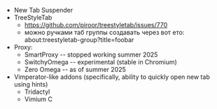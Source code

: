
* New Tab Suspender
* TreeStyleTab 
   * https://github.com/piroor/treestyletab/issues/770
   * можно ручками таб группы создавать через вот ето: about:treestyletab-group?title=foobar
* Proxy:
	* SmartProxy -- stopped working summer 2025
	* SwitchyOmega -- experimental (stable in Chromium)
	* Zero Omega -- as of summer 2025
* Vimperator-like addons (specifically, ability to quickly open new tab using hints)
	* Tridactyl
	* Vimium C
